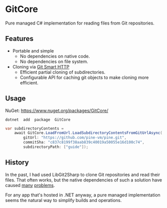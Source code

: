# GitCore

Pure managed C# implementation for reading files from Git repositories.

## Features

+ Portable and simple
  + No dependencies on native code.
  + No dependencies on file system.
+ Cloning via [Git Smart HTTP](https://git-scm.com/book/en/v2/Git-on-the-Server-Smart-HTTP)
  + Efficient partial cloning of subdirectories.
  + Configurable API for caching git objects to make cloning more efficient.

## Usage

NuGet: <https://www.nuget.org/packages/GitCore/>

```
dotnet  add  package  GitCore
```

```csharp
var subdirectoryContents =
    await GitCore.LoadFromUrl.LoadSubdirectoryContentsFromGitUrlAsync(
        gitUrl: "https://github.com/pine-vm/pine.git",
        commitSha: "c837c8199f38aab839c40019a50055e16d100c74",
        subdirectoryPath: ["guide"]);
```

## History

In the past, I had used LibGit2Sharp to clone Git repositories and read their files.
That often works, but the native dependencies of such a solution have caused [many](https://github.com/pine-vm/pine/commit/ba6abfc96a31d5eb87e2345a06d4854778ba80c3) [problems](https://github.com/pine-vm/pine/commit/1c7d3e47f6b847b5302eed07d27c4b3e624f15b8).

For any app that's hosted in .NET anyway, a pure managed implementation seems the natural way to simplify builds and operations.

